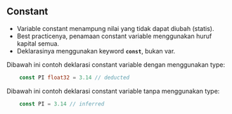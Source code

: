 ## Constant

- Variable constant menampung nilai yang tidak dapat diubah (statis).
- Best practicenya, penamaan constant variable menggunakan huruf kapital semua.
- Deklarasinya menggunakan keyword **`const`**, bukan var.

Dibawah ini contoh deklarasi constant variable dengan menggunakan type:

```go
    const PI float32 = 3.14 // deducted
```

Dibawah ini contoh deklarasi constant variable tanpa menggunakan type:

```go
    const PI = 3.14 // inferred
```